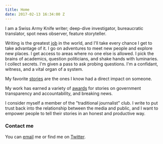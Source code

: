 ```yaml
---
title: Home
date: 2017-02-13 16:34:00 Z
---
```


I am a Swiss Army Knife writer; deep-dive investigator, bureaucratic  translator, spot news observer, feature storyteller.

Writing is the greatest [job](resume.html) in the world, and I'll take every chance I get to take advantage of it. I go on adventures to meet new people and explore new places. I get access to areas where no one else is allowed. I pick the brains of academics, question politicians, and shake hands with luminaries. I collect secrets. I'm given a pass to ask probing questions. I'm a confidant, witness, and a vital organ of a system.

My favorite [stories](writing.html) are the ones I know had a direct impact on someone.

My work has earned a variety of [awards](awards.html) for stories on government transparency and accountability, and breaking news.

I consider myself a member of the "traditional journalist" club. I write to put trust back into the relationship between the media and public, and I want to empower people to tell their stories in an honest and productive way.

### Contact me

You can [email](mailto:masomers@gmail.com) me or find me on [Twitter](https://twitter.com/meredithsomers?lang=en).